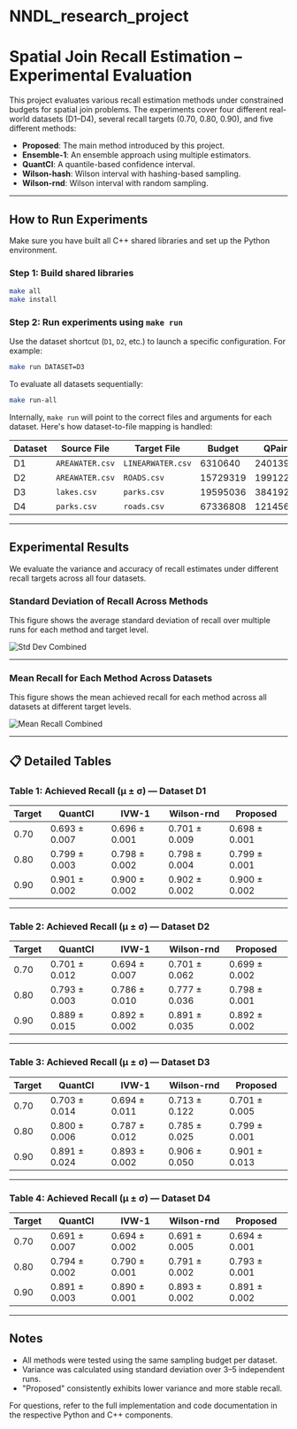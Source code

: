 # NNDL_research_project

# Spatial Join Recall Estimation – Experimental Evaluation

This project evaluates various recall estimation methods under constrained budgets for spatial join problems. The experiments cover four different real-world datasets (D1–D4), several recall targets (0.70, 0.80, 0.90), and five different methods:

- **Proposed**: The main method introduced by this project.
- **Ensemble-1**: An ensemble approach using multiple estimators.
- **QuantCI**: A quantile-based confidence interval.
- **Wilson-hash**: Wilson interval with hashing-based sampling.
- **Wilson-rnd**: Wilson interval with random sampling.

---

## How to Run Experiments

Make sure you have built all C++ shared libraries and set up the Python environment.

### Step 1: Build shared libraries
```bash
make all
make install
```

### Step 2: Run experiments using `make run`
Use the dataset shortcut (`D1`, `D2`, etc.) to launch a specific configuration. For example:
```bash
make run DATASET=D3
```

To evaluate all datasets sequentially:
```bash
make run-all
```

Internally, `make run` will point to the correct files and arguments for each dataset. Here's how dataset-to-file mapping is handled:

| Dataset | Source File      | Target File      | Budget   | QPairs   |
|---------|------------------|------------------|----------|----------|
| D1      | `AREAWATER.csv`  | `LINEARWATER.csv`| 6310640  | 2401396  |
| D2      | `AREAWATER.csv`  | `ROADS.csv`      | 15729319 | 199122   |
| D3      | `lakes.csv`      | `parks.csv`      | 19595036 | 3841922  |
| D4      | `parks.csv`      | `roads.csv`      | 67336808 |12145630  |

---

## Experimental Results

We evaluate the variance and accuracy of recall estimates under different recall targets across all four datasets.

### Standard Deviation of Recall Across Methods
This figure shows the average standard deviation of recall over multiple runs for each method and target level.

![Std Dev Combined](std_combined.png)

---

###  Mean Recall for Each Method Across Datasets
This figure shows the mean achieved recall for each method across all datasets at different target levels.

![Mean Recall Combined](mean_combined.png)

---

## 📋 Detailed Tables

### Table 1: Achieved Recall (μ ± σ) — Dataset D1

| Target | QuantCI         | IVW-1          | Wilson-rnd      | Proposed        |
|--------|------------------|----------------|------------------|------------------|
| 0.70   | 0.693 ± 0.007    | 0.696 ± 0.001  | 0.701 ± 0.009    | 0.698 ± 0.001    |
| 0.80   | 0.799 ± 0.003    | 0.798 ± 0.002  | 0.798 ± 0.004    | 0.799 ± 0.001    |
| 0.90   | 0.901 ± 0.002    | 0.900 ± 0.002  | 0.902 ± 0.002    | 0.900 ± 0.002    |

---

### Table 2: Achieved Recall (μ ± σ) — Dataset D2

| Target | QuantCI         | IVW-1          | Wilson-rnd      | Proposed        |
|--------|------------------|----------------|------------------|------------------|
| 0.70   | 0.701 ± 0.012    | 0.694 ± 0.007  | 0.701 ± 0.062    | 0.699 ± 0.002    |
| 0.80   | 0.793 ± 0.003    | 0.786 ± 0.010  | 0.777 ± 0.036    | 0.798 ± 0.001    |
| 0.90   | 0.889 ± 0.015    | 0.892 ± 0.002  | 0.891 ± 0.035    | 0.892 ± 0.002    |

---

### Table 3: Achieved Recall (μ ± σ) — Dataset D3

| Target | QuantCI         | IVW-1          | Wilson-rnd      | Proposed        |
|--------|------------------|----------------|------------------|------------------|
| 0.70   | 0.703 ± 0.014    | 0.694 ± 0.011  | 0.713 ± 0.122    | 0.701 ± 0.005    |
| 0.80   | 0.800 ± 0.006    | 0.787 ± 0.012  | 0.785 ± 0.025    | 0.799 ± 0.001    |
| 0.90   | 0.891 ± 0.024    | 0.893 ± 0.002  | 0.906 ± 0.050    | 0.901 ± 0.013    |

---

### Table 4: Achieved Recall (μ ± σ) — Dataset D4

| Target | QuantCI         | IVW-1          | Wilson-rnd      | Proposed        |
|--------|------------------|----------------|------------------|------------------|
| 0.70   | 0.691 ± 0.007    | 0.694 ± 0.002  | 0.691 ± 0.005    | 0.694 ± 0.001    |
| 0.80   | 0.794 ± 0.002    | 0.790 ± 0.001  | 0.791 ± 0.002    | 0.793 ± 0.001    |
| 0.90   | 0.891 ± 0.003    | 0.890 ± 0.001  | 0.893 ± 0.002    | 0.891 ± 0.002    |

---

## Notes

- All methods were tested using the same sampling budget per dataset.
- Variance was calculated using standard deviation over 3–5 independent runs.
- "Proposed" consistently exhibits lower variance and more stable recall.

For questions, refer to the full implementation and code documentation in the respective Python and C++ components.



